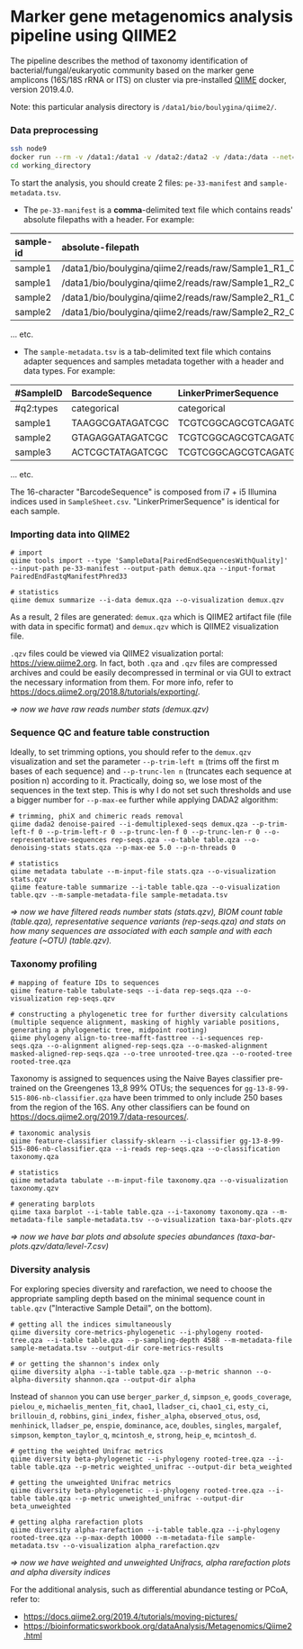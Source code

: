 
# Marker gene metagenomics analysis pipeline using QIIME2
The pipeline describes the method of taxonomy identification of bacterial/fungal/eukaryotic community based on the marker gene amplicons (16S/18S rRNA or ITS) on cluster via pre-installed [QIIME](https://docs.qiime2.org/2019.4/) docker, version 2019.4.0.

Note: this particular analysis directory is `/data1/bio/boulygina/qiime2/`.

### Data preprocessing
```bash
ssh node9
docker run --rm -v /data1:/data1 -v /data2:/data2 -v /data:/data --net=host -it qiime2/core
cd working_directory
```
To start the analysis, you should create 2 files: `pe-33-manifest` and `sample-metadata.tsv`.
- The `pe-33-manifest` is a **comma**-delimited text file which contains reads' absolute filepaths with a header. For example:

| sample-id | absolute-filepath | direction | 
| :-------- |:----------------| :------------------- | 
|sample1 | /data1/bio/boulygina/qiime2/reads/raw/Sample1_R1_001.fastq.gz | forward |
|sample1 | /data1/bio/boulygina/qiime2/reads/raw/Sample1_R2_001.fastq.gz | reverse |
|sample2 | /data1/bio/boulygina/qiime2/reads/raw/Sample2_R1_001.fastq.gz | forward |
|sample2 | /data1/bio/boulygina/qiime2/reads/raw/Sample2_R2_001.fastq.gz | reverse |

... etc.

- The  `sample-metadata.tsv` is a tab-delimited text file which contains adapter sequences and samples metadata together with a header and data types. For example:

| #SampleID | BarcodeSequence | LinkerPrimerSequence | Age | Sex |
| :-------- |:----------------| :------------------- | :---- | :---- |
| #q2:types | categorical | categorical | numeric | categorical |
| sample1   | TAAGGCGATAGATCGC |TCGTCGGCAGCGTCAGATGTGTATAAGAGACAGCCTACGGGNGGCWGCAG | 35 | m |
| sample2   | GTAGAGGATAGATCGC | TCGTCGGCAGCGTCAGATGTGTATAAGAGACAGCCTACGGGNGGCWGCAG | 73 | f |
| sample3   | ACTCGCTATAGATCGC | TCGTCGGCAGCGTCAGATGTGTATAAGAGACAGCCTACGGGNGGCWGCAG | 54 | f |

... etc.

The 16-character "BarcodeSequence" is composed from i7 + i5 Illumina indices used in `SampleSheet.csv`.  "LinkerPrimerSequence" is identical for each sample.
 
### Importing data into QIIME2
```
# import
qiime tools import --type 'SampleData[PairedEndSequencesWithQuality]' --input-path pe-33-manifest --output-path demux.qza --input-format PairedEndFastqManifestPhred33

# statistics
qiime demux summarize --i-data demux.qza --o-visualization demux.qzv
```
As a result, 2 files are generated: `demux.qza` which is QIIME2 artifact file (file with data in specific format) and `demux.qzv` which is QIIME2 visualization file. 

`.qzv` files could be viewed via QIIME2  visualization portal: https://view.qiime2.org.
In fact, both `.qza` and `.qzv` files are compressed archives and could be easily  decompressed in terminal or via GUI to extract the necessary information from them.
For more info, refer to https://docs.qiime2.org/2018.8/tutorials/exporting/.

 *=> now we have raw reads number stats (demux.qzv)*

### Sequence QC and feature table construction
Ideally, to set trimming options, you should refer to the `demux.qzv` visualization and set the parameter `--p-trim-left m` (trims off the first m bases of each sequence) and `--p-trunc-len n` (truncates each sequence at position n) according to it. Practically, doing so,  we lose most of the sequences in the text step. This is why I do not set such thresholds and use a bigger number for `--p-max-ee` further while applying DADA2 algorithm: 
```
# trimming, phiX and chimeric reads removal 
qiime dada2 denoise-paired --i-demultiplexed-seqs demux.qza --p-trim-left-f 0 --p-trim-left-r 0 --p-trunc-len-f 0 --p-trunc-len-r 0 --o-representative-sequences rep-seqs.qza --o-table table.qza --o-denoising-stats stats.qza --p-max-ee 5.0 --p-n-threads 0

# statistics
qiime metadata tabulate --m-input-file stats.qza --o-visualization stats.qzv
qiime feature-table summarize --i-table table.qza --o-visualization table.qzv --m-sample-metadata-file sample-metadata.tsv
```
 *=> now we have filtered reads number stats (stats.qzv), BIOM count table (table.qza), representative sequence variants (rep-seqs.qza) and stats on how many sequences are associated with each sample and with each feature (~OTU) (table.qzv).*
 
 ### Taxonomy profiling
``` 
# mapping of feature IDs to sequences
qiime feature-table tabulate-seqs --i-data rep-seqs.qza --o-visualization rep-seqs.qzv

# constructing a phylogenetic tree for further diversity calculations (multiple sequence alignment, masking of highly variable positions, generating a phylogenetic tree, midpoint rooting)
qiime phylogeny align-to-tree-mafft-fasttree --i-sequences rep-seqs.qza --o-alignment aligned-rep-seqs.qza --o-masked-alignment masked-aligned-rep-seqs.qza --o-tree unrooted-tree.qza --o-rooted-tree rooted-tree.qza
```
Taxonomy is assigned to sequences using the Naive Bayes classifier pre-trained on the Greengenes 13_8 99% OTUs; the sequences for `gg-13-8-99-515-806-nb-classifier.qza` have been trimmed to only include 250 bases from the region of the 16S.
Any other classifiers can be found on https://docs.qiime2.org/2019.7/data-resources/.
```
# taxonomic analysis
qiime feature-classifier classify-sklearn --i-classifier gg-13-8-99-515-806-nb-classifier.qza --i-reads rep-seqs.qza --o-classification taxonomy.qza

# statistics
qiime metadata tabulate --m-input-file taxonomy.qza --o-visualization taxonomy.qzv

# generating barplots
qiime taxa barplot --i-table table.qza --i-taxonomy taxonomy.qza --m-metadata-file sample-metadata.tsv --o-visualization taxa-bar-plots.qzv
```
 *=> now we have bar plots and absolute species abundances (taxa-bar-plots.qzv/data/level-7.csv)*

### Diversity analysis
For exploring species diversity and rarefaction, we need to choose the appropriate sampling depth based on the minimal sequence count in `table.qzv` ("Interactive Sample Detail", on the bottom).
```
# getting all the indices simultaneously
qiime diversity core-metrics-phylogenetic --i-phylogeny rooted-tree.qza --i-table table.qza --p-sampling-depth 4588 --m-metadata-file sample-metadata.tsv --output-dir core-metrics-results

# or getting the shannon's index only
qiime diversity alpha --i-table table.qza --p-metric shannon --o-alpha-diversity shannon.qza --output-dir alpha
```
Instead of `shannon` you can use `berger_parker_d`, `simpson_e`, `goods_coverage`,  `pielou_e`, `michaelis_menten_fit`, `chao1`, `lladser_ci`, `chao1_ci`, `esty_ci`, `brillouin_d`, `robbins`, `gini_index`, `fisher_alpha`,  `observed_otus`, `osd`, `menhinick`, `lladser_pe`, `enspie`, `dominance`, `ace`, `doubles`, `singles`, `margalef`, `simpson`, `kempton_taylor_q`, `mcintosh_e`, `strong`, `heip_e`, `mcintosh_d`.

```
# getting the weighted Unifrac metrics
qiime diversity beta-phylogenetic --i-phylogeny rooted-tree.qza --i-table table.qza --p-metric weighted_unifrac --output-dir beta_weighted

# getting the unweighted Unifrac metrics
qiime diversity beta-phylogenetic --i-phylogeny rooted-tree.qza --i-table table.qza --p-metric unweighted_unifrac --output-dir beta_unweighted

# getting alpha rarefaction plots
qiime diversity alpha-rarefaction --i-table table.qza --i-phylogeny rooted-tree.qza --p-max-depth 10000 --m-metadata-file sample-metadata.tsv --o-visualization alpha_rarefaction.qzv
```
*=> now we have weighted and unweighted Unifracs, alpha rarefaction plots and alpha diversity indices*

For the additional analysis, such as differential abundance testing or PCoA, refer to:
- https://docs.qiime2.org/2019.4/tutorials/moving-pictures/
- https://bioinformaticsworkbook.org/dataAnalysis/Metagenomics/Qiime2.html
